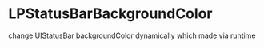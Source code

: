 # LPStatusBarBackgroundColor
change UIStatusBar backgroundColor dynamically which made via runtime 
